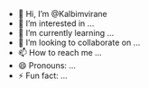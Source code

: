 - 👋 Hi, I’m @Kalbimvirane
- 👀 I’m interested in ...
- 🌱 I’m currently learning ...
- 💞️ I’m looking to collaborate on ...
- 📫 How to reach me ...
- 😄 Pronouns: ...
- ⚡ Fun fact: ...

<!---
Kalbimvirane/Kalbimvirane is a ✨ special ✨ repository because its `README.md` (this file) appears on your GitHub profile.
You can click the Preview link to take a look at your changes.
--->
